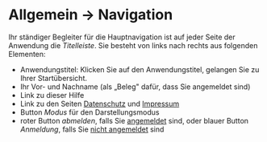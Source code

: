 # Allgemein → Navigation

Ihr ständiger Begleiter für die Hauptnavigation ist auf jeder Seite der
Anwendung die *Titelleiste*. Sie besteht von links nach rechts aus
folgenden Elementen:

-   Anwendungstitel: Klicken Sie auf den Anwendungstitel, gelangen Sie
    zu Ihrer Startübersicht.
-   Ihr Vor- und Nachname (als „Beleg" dafür, dass Sie angemeldet sind)
-   Link zu dieser Hilfe
-   Link zu den Seiten
    [Datenschutz](https://geo.sv.rostock.de/datenschutz.html) und
    [Impressum](https://geo.sv.rostock.de/impressum.html)
-   Button *Modus* für den Darstellungsmodus
-   roter Button *abmelden*, falls Sie [angemeldet](login.md) sind, oder
    blauer Button *Anmeldung*, falls Sie [nicht angemeldet](login.md) sind
